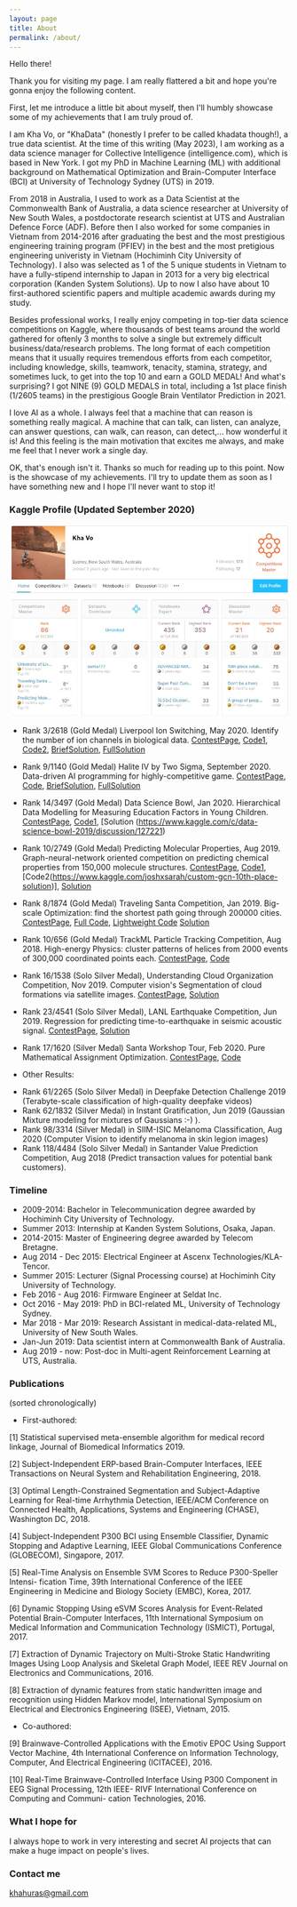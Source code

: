 ```yaml
---
layout: page
title: About
permalink: /about/
---
```


Hello there!

Thank you for visiting my page. I am really flattered a bit and hope you're gonna enjoy the following content.

First, let me introduce a little bit about myself, then I'll humbly showcase some of my achievements that I am truly proud of.

I am Kha Vo, or "KhaData" (honestly I prefer to be called khadata though!), a true data scientist. At the time of this writing (May 2023), I am working as a data science manager for Collective Intelligence (intelligence.com), which is based in New York. I got my PhD in Machine Learning (ML) with additional background on Mathematical Optimization and Brain-Computer Interface (BCI) at University of Technology Sydney (UTS) in 2019. 

From 2018 in Australia, I used to work as a Data Scientist at the Commonwealth Bank of Australia, a data science researcher at University of New South Wales, a postdoctorate research scientist at UTS and Australian Defence Force (ADF). Before then I also worked for some companies in Vietnam from 2014-2016 after graduating the best and the most prestigious engineering training program (PFIEV) in the best and the most pretigious engineering univeristy in Vietnam (Hochiminh City University of Technology). I also was selected as 1 of the 5 unique students in Vietnam to have a fully-stipend internship to Japan in 2013 for a very big electrical corporation (Kanden System Solutions). Up to now I also have about 10 first-authored scientific papers and multiple academic awards during my study.

Besides professional works, I really enjoy competing in top-tier data science competitions on Kaggle, where thousands of best teams around the world gathered for oftenly 3 months to solve a single but extremely difficult business/data/research problems. The long format of each competition means that it usually requires tremendous efforts from each competitor, including knowledge, skills, teamwork, tenacity, stamina, strategy, and sometimes luck, to get into the top 10 and earn a GOLD MEDAL! And what's surprising? I got NINE (9) GOLD MEDALS in total, including a 1st place finish (1/2605 teams) in the prestigious Google Brain Ventilator Prediction in 2021.

I love AI as a whole. I always feel that a machine that can reason is something really magical. A machine that can talk, can listen, can analyze, can answer questions, can walk, can reason, can detect,... how wonderful it is! And this feeling is the main motivation that excites me always, and make me feel that I never work a single day.

OK, that's enough isn't it. Thanks so much for reading up to this point. Now is the showcase of my achievements. I'll try to update them as soon as I have something new and I hope I'll never want to stop it!


### Kaggle Profile (Updated September 2020)
<div class="imgcap">
<img src="/images/kaggleprofilemay20.jpg">
</div>


* Rank 3/2618 (Gold Medal) Liverpool Ion Switching, May 2020. Identify the number of ion channels in biological data.
[ContestPage](https://www.kaggle.com/c/liverpool-ion-switching/leaderboard), [Code1](https://www.kaggle.com/khahuras/1st-place-non-leak-solution), [Code2](https://github.com/GillesVandewiele/Liverpool-Ion-Switching), [BriefSolution](https://www.kaggle.com/c/liverpool-ion-switching/discussion/153734), [FullSolution](https://medium.com/@gillesvandewiele/334fab86fc85)

* Rank 9/1140 (Gold Medal) Halite IV by Two Sigma, September 2020. Data-driven AI programming for highly-competitive game.
[ContestPage](https://www.kaggle.com/c/halite/leaderboard), [Code](), [BriefSolution](), [FullSolution]()

* Rank 14/3497 (Gold Medal) Data Science Bowl, Jan 2020. Hierarchical Data Modelling for Measuring Education Factors in Young Children.
[ContestPage](https://www.kaggle.com/c/data-science-bowl-2019/leaderboard), [Code1](https://www.kaggle.com/khahuras/bowl-2201-a), [Solution (https://www.kaggle.com/c/data-science-bowl-2019/discussion/127221)

* Rank 10/2749 (Gold Medal) Predicting Molecular Properties, Aug 2019. Graph-neural-network oriented competition on predicting chemical properties from 150,000 molecule structures. 
[ContestPage](https://www.kaggle.com/c/champs-scalar-coupling/leaderboard), [Code1](https://www.kaggle.com/petersk20/schnet-10th-place-solution), [Code2(https://www.kaggle.com/joshxsarah/custom-gcn-10th-place-solution)], [Solution](https://www.kaggle.com/c/champs-scalar-coupling/discussion/106271#latest-613221)

* Rank 8/1874 (Gold Medal) Traveling Santa Competition, Jan 2019. Big-scale Optimization: find the shortest path going through 200000 cities.
[ContestPage](https://www.kaggle.com/c/traveling-santa-2018-prime-paths/overview), [Full Code](https://github.com/voanhkha/Traveling-Santa-2018-Kaggle), [Lightweight Code](https://www.kaggle.com/khahuras/super-fast-cumsum-trick-8th-place-demo-solution) [Solution](https://www.kaggle.com/c/traveling-santa-2018-prime-paths/discussion/77257#latest-459837)

* Rank 10/656 (Gold Medal) TrackML Particle Tracking Competition, Aug 2018. High-energy Physics: cluster patterns of helices from 2000 events of 300,000 coordinated points each.
[ContestPage](https://www.kaggle.com/c/trackml-particle-identification/leaderboard), [Code](https://www.kaggle.com/khahuras/0-53x-clustering-using-hough-features-basic)

* Rank 16/1538 (Solo Silver Medal), Understanding Cloud Organization Competition, Nov 2019. Computer vision's Segmentation of cloud formations via satellite images. 
[ContestPage](https://www.kaggle.com/c/understanding_cloud_organization/leaderboard), [Solution](https://www.kaggle.com/c/understanding_cloud_organization/discussion/118065#latest-680911)

* Rank 23/4541 (Solo Silver Medal), LANL Earthquake Competition, Jun 2019. Regression for predicting time-to-earthquake in seismic acoustic signal.
[ContestPage](https://www.kaggle.com/c/LANL-Earthquake-Prediction/leaderboard), [Solution](https://www.kaggle.com/c/LANL-Earthquake-Prediction/discussion/94446#latest-544510)

* Rank 17/1620 (Silver Medal) Santa Workshop Tour, Feb 2020. Pure Mathematical Assignment Optimization.
[ContestPage](https://www.kaggle.com/c/santa-workshop-tour-2019/leaderboard), [Code](https://github.com/voanhkha/Santa_Workshop_Tour_2019)

* Other Results: 
- Rank 61/2265 (Solo Silver Medal) in Deepfake Detection Challenge 2019 (Terabyte-scale classification of high-quality deepfake videos)
- Rank 62/1832 (Silver Medal) in Instant Gratification, Jun 2019 (Gaussian Mixture modeling for mixtures of Gaussians :-) ).
- Rank 98/3314 (Silver Medal) in SIIM-ISIC Melanoma Classification, Aug 2020 (Computer Vision to identify melanoma in skin legion images)
- Rank 118/4484 (Solo Silver Medal) in Santander Value Prediction Competition, Aug 2018 (Predict transaction values for potential bank customers).

### Timeline

* 2009-2014: Bachelor in Telecommunication degree awarded by Hochiminh City University of Technology.
* Summer 2013: Internship at Kanden System Solutions, Osaka, Japan.
* 2014-2015: Master of Engineering degree awarded by Telecom Bretagne.
* Aug 2014 - Dec 2015: Electrical Engineer at Ascenx Technologies/KLA-Tencor.
* Summer 2015: Lecturer (Signal Processing course) at Hochiminh City University of Technology.
* Feb 2016 - Aug 2016: Firmware Engineer at Seldat Inc.
* Oct 2016 - May 2019: PhD in BCI-related ML, University of Technology Sydney.
* Mar 2018 - Mar 2019: Research Assistant in medical-data-related ML, University of New South Wales.
* Jan-Jun 2019: Data scientist intern at Commonwealth Bank of Australia.
* Aug 2019 - now: Post-doc in Multi-agent Reinforcement Learning at UTS, Australia.

### Publications
(sorted chronologically)
* First-authored:

[1] Statistical supervised meta-ensemble algorithm for medical record linkage, Journal of Biomedical Informatics 2019.

[2] Subject-Independent ERP-based Brain-Computer Interfaces, IEEE Transactions on Neural System and Rehabilitation Engineering, 2018.

[3] Optimal Length-Constrained Segmentation and Subject-Adaptive Learning for Real-time Arrhythmia Detection, IEEE/ACM Conference on Connected Health, Applications, Systems and Engineering (CHASE), Washington DC, 2018.

[4] Subject-Independent P300 BCI using Ensemble Classifier, Dynamic Stopping and Adaptive Learning, IEEE Global Communications Conference (GLOBECOM), Singapore, 2017.

[5] Real-Time Analysis on Ensemble SVM Scores to Reduce P300-Speller Intensi- fication Time, 39th International Conference of the IEEE Engineering in Medicine and Biology Society (EMBC), Korea, 2017.

[6] Dynamic Stopping Using eSVM Scores Analysis for Event-Related Potential Brain-Computer Interfaces, 11th International Symposium on Medical Information and Communication Technology (ISMICT), Portugal, 2017.

[7] Extraction of Dynamic Trajectory on Multi-Stroke Static Handwriting Images Using Loop Analysis and Skeletal Graph Model, IEEE REV Journal on Electronics and Communications, 2016.

[8] Extraction of dynamic features from static handwritten image and recognition using Hidden Markov model, International Symposium on Electrical and Electronics Engineering (ISEE), Vietnam, 2015.

* Co-authored:

[9] Brainwave-Controlled Applications with the Emotiv EPOC Using Support Vector Machine, 4th International Conference on Information Technology, Computer, And Electrical Engineering (ICITACEE), 2016.

[10] Real-Time Brainwave-Controlled Interface Using P300 Component in EEG Signal Processing, 12th IEEE- RIVF International Conference on Computing and Communi- cation Technologies, 2016.

### What I hope for
I always hope to work in very interesting and secret AI projects that can make a huge impact on people's lives.


### Contact me

[khahuras@gmail.com](mailto:khahuras@gmail.com)
